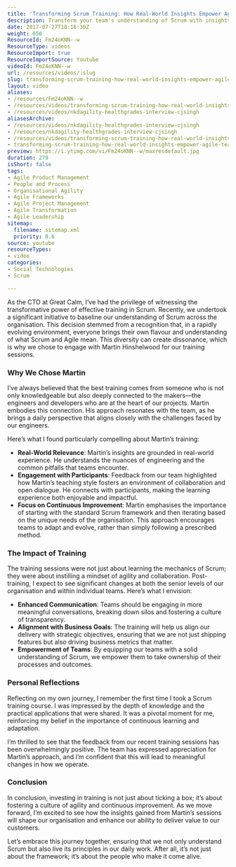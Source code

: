 ```yaml
---
title: 'Transforming Scrum Training: How Real-World Insights Empower Agile Teams at Great Calm'
description: Transform your team's understanding of Scrum with insights from expert Martin Hinshelwood. Discover how effective training fosters agility and collaboration!
date: 2017-07-27T18:16:30Z
weight: 650
ResourceId: Fm24oKNN--w
ResourceType: videos
ResourceImport: true
ResourceImportSource: Youtube
videoId: Fm24oKNN--w
url: /resources/videos/:slug
slug: transforming-scrum-training-how-real-world-insights-empower-agile-teams-at-great-calm
layout: video
aliases:
- /resources/Fm24oKNN--w
- /resources/videos/transforming-scrum-training-how-real-world-insights-empower-agile-teams-at-great-calm
- /resources/videos/nkdagility-healthgrades-interview-cjsingh
aliasesArchive:
- /resources/videos/nkdagility-healthgrades-interview-cjsingh
- /resources/nkdagility-healthgrades-interview-cjsingh
- /resources/videos/transforming-scrum-training-how-real-world-insights-empower-agile-teams-at-great-calm
- transforming-scrum-training-how-real-world-insights-empower-agile-teams-at-great-calm
preview: https://i.ytimg.com/vi/Fm24oKNN--w/maxresdefault.jpg
duration: 279
isShort: false
tags:
- Agile Product Management
- People and Process
- Organisational Agility
- Agile Frameworks
- Agile Project Management
- Agile Transformation
- Agile Leadership
sitemap:
  filename: sitemap.xml
  priority: 0.6
source: youtube
resourceTypes:
- video
categories:
- Social Technologies
- Scrum

---
```

As the CTO at Great Calm, I’ve had the privilege of witnessing the transformative power of effective training in Scrum. Recently, we undertook a significant initiative to baseline our understanding of Scrum across the organisation. This decision stemmed from a recognition that, in a rapidly evolving environment, everyone brings their own flavour and understanding of what Scrum and Agile mean. This diversity can create dissonance, which is why we chose to engage with Martin Hinshelwood for our training sessions.

### Why We Chose Martin

I’ve always believed that the best training comes from someone who is not only knowledgeable but also deeply connected to the makers—the engineers and developers who are at the heart of our projects. Martin embodies this connection. His approach resonates with the team, as he brings a daily perspective that aligns closely with the challenges faced by our engineers. 

Here’s what I found particularly compelling about Martin’s training:

- **Real-World Relevance**: Martin’s insights are grounded in real-world experience. He understands the nuances of engineering and the common pitfalls that teams encounter.
- **Engagement with Participants**: Feedback from our team highlighted how Martin’s teaching style fosters an environment of collaboration and open dialogue. He connects with participants, making the learning experience both enjoyable and impactful.
- **Focus on Continuous Improvement**: Martin emphasises the importance of starting with the standard Scrum framework and then iterating based on the unique needs of the organisation. This approach encourages teams to adapt and evolve, rather than simply following a prescribed method.

### The Impact of Training

The training sessions were not just about learning the mechanics of Scrum; they were about instilling a mindset of agility and collaboration. Post-training, I expect to see significant changes at both the senior levels of our organisation and within individual teams. Here’s what I envision:

- **Enhanced Communication**: Teams should be engaging in more meaningful conversations, breaking down silos and fostering a culture of transparency.
- **Alignment with Business Goals**: The training will help us align our delivery with strategic objectives, ensuring that we are not just shipping features but also driving business metrics that matter.
- **Empowerment of Teams**: By equipping our teams with a solid understanding of Scrum, we empower them to take ownership of their processes and outcomes.

### Personal Reflections

Reflecting on my own journey, I remember the first time I took a Scrum training course. I was impressed by the depth of knowledge and the practical applications that were shared. It was a pivotal moment for me, reinforcing my belief in the importance of continuous learning and adaptation. 

I’m thrilled to see that the feedback from our recent training sessions has been overwhelmingly positive. The team has expressed appreciation for Martin’s approach, and I’m confident that this will lead to meaningful changes in how we operate.

### Conclusion

In conclusion, investing in training is not just about ticking a box; it’s about fostering a culture of agility and continuous improvement. As we move forward, I’m excited to see how the insights gained from Martin’s sessions will shape our organisation and enhance our ability to deliver value to our customers. 

Let’s embrace this journey together, ensuring that we not only understand Scrum but also live its principles in our daily work. After all, it’s not just about the framework; it’s about the people who make it come alive.
